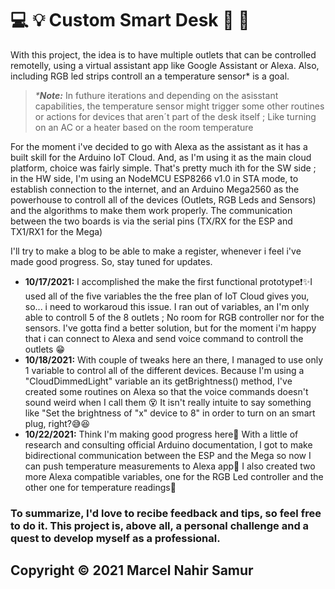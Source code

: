 # :computer: :bulb: Custom Smart Desk :satellite: :electric_plug:

With this project, the idea is to have multiple outlets that can be controlled remotelly, using a virtual assistant app like Google Assistant or Alexa. Also, including RGB led strips controll an a temperature sensor* is a goal.
>_***Note:**_  In futhure iterations and depending on the asisstant capabilities, the temperature sensor might trigger some other routines or actions for devices that aren´t part of the desk itself ; Like turning on an AC or a heater based on the room temperature  

For the moment i've decided to go with Alexa as the assistant as it has a built skill for the Arduino IoT Cloud. And, as I'm using it as the main cloud platform, choice was fairly simple. That's pretty much ith for the SW side ; in the HW side, I'm using an NodeMCU ESP8266 v1.0 in STA mode, to establish connection to the internet, and an Arduino Mega2560 as the powerhouse to controll all of the devices (Outlets, RGB Leds and Sensors) and the algorithms to make them work properly. The communication between the two boards is via the serial pins (TX/RX for the ESP and TX1/RX1 for the Mega)

I'll try to make a blog to be able to make a register, whenever i feel i've made good progress. So, stay tuned for updates.

-  **10/17/2021:** I accomplished the make the first functional prototype:exclamation::sparkles:I used all of the five variables the the free plan of IoT Cloud gives you, so... i need to workaroud this issue. I ran out of variables, an I'm only able to controll 5 of the 8 outlets ; No room for RGB controller nor for the sensors. I've gotta find a better solution, but for the moment i'm happy that i can connect to Alexa and send voice command to controll the outlets :grin:
-  **10/18/2021:** With couple of tweaks here an there, I managed to use only 1 variable to control all of the different devices. Because I'm using a "CloudDimmedLight" variable an its getBrightness() method, I've created some routines on Alexa so that the voice commands doesn't sound weird when I call them :dizzy_face: It isn't really intuite to say something like "Set the brightness of "x" device to 8" in order to turn on an smart plug, right?:sweat_smile::satisfied:
- **10/22/2021:** Think I'm making good progress here:rocket: With a little of research and consulting official Arduino documentation, I got to make bidirectional communication between the ESP and the Mega so now I can push temperature measurements to Alexa app:tada: I also created two more Alexa compatible variables, one for the RGB Led controller and the other one for temperature readings:star2:

### To summarize, I'd love to recibe feedback and tips, so feel free to do it. This project is, above all, a personal challenge and a quest to develop myself as a professional.

## Copyright © 2021 Marcel Nahir Samur
